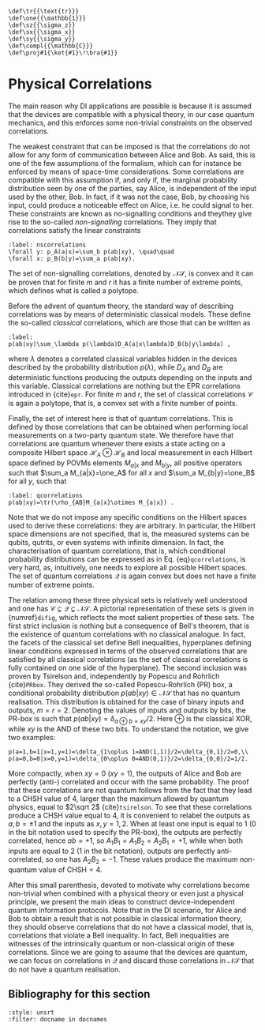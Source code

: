 ```{math}
\def\tr{{\text{tr}}}
\def\one{{\mathbb{1}}}
\def\sz{{\sigma_z}}
\def\sx{{\sigma_x}}
\def\sy{{\sigma_y}}
\def\compl{{\mathbb{C}}}
\def\proj#1{\ket{#1}\!\bra{#1}}
```

# Physical Correlations

The main reason why DI applications are possible is because it is assumed that the devices are compatible with a physical theory, in our case quantum mechanics, and this enforces some non-trivial constraints on the observed correlations.

The weakest constraint that can be imposed is that the correlations do not allow for any form of communication between Alice and Bob. As said, this is one of the few assumptions of the formalism, which can for instance be enforced by means of space-time considerations. Some correlations are compatible with this assumption if, and only if, the marginal probability distribution seen by one of the parties, say Alice, is independent of the input used by the other, Bob. In fact, if it was not the case, Bob, by choosing his input, could produce a noticeable effect on Alice, i.e. he could signal to her. These constraints  are known as no-signalling conditions and theythey  give rise to the so-called *non-signalling* correlations. They imply that correlations satisfy the linear constraints

```{math}
:label: nscorrelations
\forall y: p_A(a|x)=\sum_b p(ab|xy), \quad\quad
\forall x: p_B(b|y)=\sum_a p(ab|xy).
```

The set of non-signalling correlations, denoted by $\mathcal{NS}$, is convex and it can be proven that for finite $m$ and $r$ it has a finite number of extreme points, which defines what is called a polytope.

Before the advent of quantum theory, the standard way of describing correlations was by means of deterministic classical models. These define the so-called *classical* correlations, which are those that can be written as

```{math}
:label:
p(ab|xy)\sum_\lambda p(\lambda)D_A(a|x\lambda)D_B(b|y\lambda) ,
```

where $\lambda$ denotes a correlated classical variables hidden in the devices described by the probability distribution $p(\lambda)$, while $D_A$ and $D_B$ are deterministic functions producing the outputs depending on the inputs and this variable. Classical correlations are nothing but the EPR correlations introduced in {cite}`epr`. For finite $m$ and $r$, the set of classical correlations $\mathcal C$ is again a polytope, that is, a convex set with a finite number of points.

Finally, the set of interest here is that of quantum correlations. This is defined by those correlations that can be obtained when performing local measurements on a two-party quantum state. We therefore have that correlations are quantum whenever there exists a state acting on a composite Hilbert space $\mathcal H_A\otimes\mathcal H_B$ and local measurement in each Hilbert space defined by POVMs elements $M_{a|x}$ and $M_{b|y}$, all positive operators such that $\sum_a M_{a|x}=\one_A$ for all $x$ and $\sum_a M_{b|y}=\one_B$ for all $y$, such that

```{math}
:label: qcorrelations
p(ab|xy)=\tr(\rho_{AB}M_{a|x}\otimes M_{a|x}) .
```

Note that we do not impose any specific conditions on the Hilbert spaces used to derive these correlations: they are arbitrary. In particular, the Hilbert space dimensions are not specified, that is, the measured systems can be qubits, qutrits, or even systems with infinite dimension. In fact, the characterisation of quantum correlations, that is, which conditional probability distributions can be expressed as in Eq. {eq}`qcorrelations`, is very hard, as, intuitively, one needs to explore all possible Hilbert spaces. The set of quantum correlations $\mathcal Q$ is again convex but does not have a finite number of extreme points. 

The relation among these three physical sets is relatively well understood and one has $\mathcal C \subsetneq \mathcal Q \subsetneq \mathcal{NS}$. A pictorial representation of these sets is given in {numref}`difig`, which reflects the most salient properties of these sets. The first strict inclusion is nothing but a consequence of Bell's theorem, that is the existence of quantum correlations with no classical analogue. In fact, the facets of the classical set define Bell inequalities, hyperplanes defining linear conditions expressed in terms of the observed correlations that are satisfied by all classical correlations (as the set of classical correlations is fully contained on one side of the hyperplane). The second inclusion was proven by Tsirelson and, independently by Popescu and Rohrlich {cite}`PRbox`. They derived the so-called Popescu-Rohrlich (PR) box, a conditional probability distribution $p(ab|xy)\in\mathcal{NS}$ that has no quantum realisation. This distribution is obtained for the case of binary inputs and outputs, $m=r=2$. Denoting the values of inputs and outputs by bits, the PR-box is such that $p(ab|xy)=\delta_{a\oplus b=xy}/2$. Here $\oplus$ is the classical XOR, while $xy$ is the AND of these two bits. To understand the notation, we give two examples: 

```{math}
p(a=1,b=1|x=1,y=1)=\delta_{1\oplus 1=AND(1,1)}/2=\delta_{0,1}/2=0,\\
p(a=0,b=0|x=0,y=1)=\delta_{0\oplus 0=AND(0,1)}/2=\delta_{0,0}/2=1/2.
```

More compactly, when $xy=0$ ($xy=1$), the outputs of Alice and Bob are perfectly (anti-) correlated and occur with the same probability. The proof that these correlations are not quantum follows from the fact that they lead to a CHSH value of 4, larger than the maximum allowed by quantum physics, equal to $2\sqrt 2$ {cite}`tsirelson`. To see that these correlations produce a CHSH value equal to $4$, it is convenient to relabel the outputs as $a,b=\pm 1$ and the inputs as $x,y=1,2$. When at least one input is equal to 1 (0 in the bit notation used to specify the PR-box), the outputs are perfectly correlated, hence $ab=+1$, so $A_1B_1=A_1B_2=A_2B_1=+1$, while when both inputs are equal to 2 (1 in the bit notation), outputs are perfectly anti-correlated, so one has $A_2B_2=-1$. These values produce the maximum non-quantum value of $\text{CHSH}=4$.

After this small parenthesis, devoted to motivate why correlations become non-trivial when combined with a physical theory or even just a physical principle, we present the main ideas to construct device-independent quantum information protocols. Note that in the DI scenario, for Alice and Bob to obtain a result that is not possible in classical information theory, they should observe correlations that do not have a classical model, that is, correlations that violate a Bell inequality. In fact, Bell inequalities are witnesses of the intrinsically quantum or non-classical origin of these correlations. Since we are going to assume that the devices are quantum, we can focus on correlations in $\mathcal Q$ and discard those correlations in $\mathcal{NS}$ that do not have a quantum realisation.

## Bibliography for this section
```{bibliography}
:style: unsrt
:filter: docname in docnames
```


